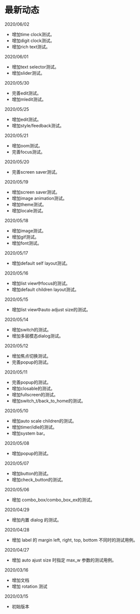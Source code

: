 # 最新动态

2020/06/02
  * 增加time clock测试。
  * 增加digit clock测试。
  * 增加rich text测试。

2020/06/01
  * 增加text selector测试。
  * 增加slider测试。

2020/05/30
  * 完善edit测试。
  * 增加mledit测试。

2020/05/25
  * 增加edit测试。
  * 增加style/feedback测试。

2020/05/21
  * 增加oom测试。
  * 完善focus测试。

2020/05/20
  * 完善screen saver测试。

2020/05/19
  * 增加screen saver测试。
  * 增加image animation测试。
  * 增加theme测试。
  * 增加locale测试。

2020/05/18
  * 增加image测试。
  * 增加gif测试。
  * 增加font测试。

2020/05/17
  * 增加default self layout测试。

2020/05/16
  * 增加list view中focus的测试。
  * 增加default children layout测试。

2020/05/15
  * 增加list view中auto adjust size的测试。

2020/05/14
  * 增加switch的测试。
  * 增加多层模态dialog测试。

2020/05/12
  * 增加焦点切换测试。
  * 完善popup的测试。

2020/05/11
  * 完善popup的测试。
  * 增加closable的测试。
  * 增加fullscreen的测试。
  * 增加switch\_t/back\_to\_home的测试。

2020/05/10
  * 增加auto scale children的测试。
  * 增加timer/idle的测试。
  * 增加system bar。

2020/05/08
  * 增加popup的测试。

2020/05/07
  * 增加button的测试。
  * 增加check\_button的测试。

2020/05/06
  * 增加 combo\_box/combo\_box\_ex的测试。

2020/04/29
  * 增加内置 dialog 的测试。
 
2020/04/28
  * 增加 label 的 margin left, right, top, bottom 不同时的测试用例。

2020/04/27
  * 增加 auto ajust size 时指定 max_w 参数的测试用例。

2020/03/16
  * 增加文档
  * 增加 rotation 测试

2020/03/15
  * 初始版本
